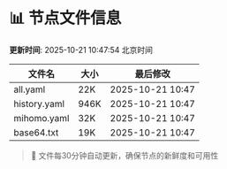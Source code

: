 # 📊 节点文件信息

**更新时间**: 2025-10-21 10:47:54 北京时间

| 文件名 | 大小 | 最后修改 |
|--------|------|----------|
| all.yaml | 22K | 2025-10-21 10:47 |
| history.yaml | 946K | 2025-10-21 10:47 |
| mihomo.yaml | 32K | 2025-10-21 10:47 |
| base64.txt | 19K | 2025-10-21 10:47 |

> 🔄 文件每30分钟自动更新，确保节点的新鲜度和可用性
